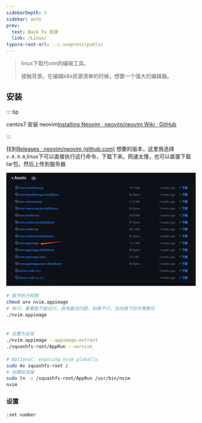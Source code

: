 ```yaml
---
sidebarDepth: 3
sidebar: auto
prev:
  text: Back To 目录
  link: /Linux/
typora-root-url: ..\.vuepress\public
---
```




> linux下取代vim的编辑工具。
>
> 接触背景，在编辑k8s资源清单的时候，想要一个强大的编辑器。



## 安装

::: tip

centos7 安装 neovim[Installing Neovim · neovim/neovim Wiki · GitHub](https://github.com/neovim/neovim/wiki/Installing-Neovim)

:::



找到[Releases · neovim/neovim (github.com)](https://github.com/neovim/neovim/releases) 想要的版本，这里我选择`v.0.9.0`,linux下可以直接执行这行命令，下载下来。网速太慢，也可以直接下载tar包，然后上传到服务器

![image-20230425154851037](/images/Docker/image-20230425154851037.png)



```sh
# 赋予执行权限
chmod u+x nvim.appimage
# 执行，看看能不能运行，我电脑没问题，如果不行，也向接下的步骤解压
./nvim.appimage


# 设置为全局
./nvim.appimage --appimage-extract
./squashfs-root/AppRun --version

# Optional: exposing nvim globally.
sudo mv squashfs-root /
# 创建软连接
sudo ln -s /squashfs-root/AppRun /usr/bin/nvim
nvim
```





### 设置

```sh
:set number
```

